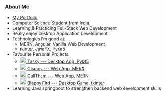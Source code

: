 ### About Me
- [My Portfolio](https://abhik002.github.io/)
- Computer Science Student from India
- Learning & Practicing Full-Stack Web Development
- Really enjoy Desktop Application Development
- Technologies I'm good at:
  - MERN, Angular, Vanilla Web Development
  - tkinter, JavaFX, PyQt5
- Favourite Personal Projects:
  - <a href='https://github.com/AbhiK002/Tasky#readme'> <image src='https://user-images.githubusercontent.com/68178267/210785831-2c94a984-9eb5-40ed-901a-e0425d964216.png' height=20> Tasky --- Desktop App, PyQt5 </a>  
  - <a href='https://abhik002.github.io/gismos/'> <image src='https://github-production-user-asset-6210df.s3.amazonaws.com/68178267/254356897-9e770b63-25e6-4fa4-98a4-afad714e2f9e.png' height=20> Gismos --- Web App, MERN  </a>  
  - <a href='https://abhik002.github.io/call-them/'> <image src='https://github-production-user-asset-6210df.s3.amazonaws.com/68178267/254357265-4b3db567-a211-461e-91a1-b7defb54f3b9.svg' height=20> CallThem --- Web App, MERN </a>  
  - <a href='https://github.com/AbhiK002/blappy-fird#readme'> <image src='https://user-images.githubusercontent.com/68178267/236674506-59f01fa5-6f53-4667-936b-3f5cbad0499e.png' height=20> Blappy Fird --- Desktop Game, tkinter </a>
- Learning Java springboot to strengthen backend web development skills
